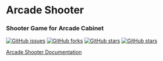 # Arcade Shooter
### Shooter Game for Arcade Cabinet

[![GitHub issues](https://img.shields.io/github/issues/RDAppel/ArcadeShooter.svg?style=flat-square)](https://github.com/RDAppel/ArcadeShooter/issues)
[![GitHub forks](https://img.shields.io/github/forks/RDAppel/ArcadeShooter.svg?style=flat-square)](https://github.com/RDAppel/ArcadeShooter/network)
[![GitHub stars](https://img.shields.io/github/stars/RDAppel/ArcadeShooter.svg?style=flat-square)](https://github.com/RDAppel/ArcadeShooter/stargazers)
[![GitHub stars](https://img.shields.io/badge/build-passing-brightgreen.svg)](https://github.com/RDAppel/ArcadeShooter)

[Arcade Shooter Documentation](http://ryan-appel.com/arcade_shooter/api/)
